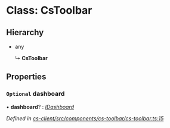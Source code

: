 # Class: CsToolbar

## Hierarchy

* any

  ↳ **CsToolbar**

## Properties

### `Optional` dashboard

• **dashboard**? : *[IDashboard](../interfaces/_cs_core_src_dashboard_dashboard_.idashboard.md)*

*Defined in [cs-client/src/components/cs-toolbar/cs-toolbar.ts:15](https://github.com/TNOCS/csnext/blob/40018c3a/packages/cs-client/src/components/cs-toolbar/cs-toolbar.ts#L15)*

